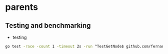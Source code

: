 # parents

## Testing and benchmarking

* testing

```sh
go test -race -count 1 -timeout 2s -run ^TestGetNode$ github.com/fernandoocampo/justforfun/parents
```